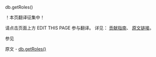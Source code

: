  db.getRoles()

 ！本页翻译征集中！

请点击页面上方 EDIT THIS PAGE 参与翻译。
详见：
[贡献指南]( https://github.com/JinMuInfo/MongoDB-Manual-zh/blob/master/CONTRIBUTING.md )、
[原文链接](  https://docs.mongodb.com/manual/reference/method/db.getRoles/  )。

 参见

原文 - [db.getRoles()]( https://docs.mongodb.com/manual/reference/method/db.getRoles/ )

